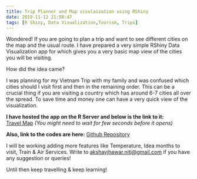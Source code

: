 ```yaml
---
title: Trip Planner and Map visulaization using RShiny
date: 2019-11-12 21:58:47
tags: [R Shiny, Data Visualization,Tourism, Trips]
---
```



Wondered! If you are going to plan a trip and want to see different cities on the map and the usual route. I have prepared a very simple
RShiny Data Visualization app for which gives you a very basic map view of the cities you will be visiting.

How did the idea came?

I was planning for my Vietnam Trip with my family and was confused which cities should I visit first and then in the remaining order.
This can be a crucial thing if you are visiting a country which has around 6-7 cities all over the spread. To save time and money one can have a very quick view of the visualization.

**I have hosted the app on the R Server and below is the link to it:** <br/>
[Travel Map](https://akshay-jhawar-me.shinyapps.io/PlanningMap/ "Travel Map")
_(You might need to wait for few seconds before it opens)_

**Also, link to the codes are here:**
[Github Repository](https://github.com/jhawakshay/Trip_Visualization "Trip Visualization") </br>

I will be working adding more features like Temperature, Idea months to visit, Train & Air Services.
Write to akshayjhawar.nitj@gmail.com if you have any suggestion or queries!<br/>

Until then keep travelling & keep learning!
